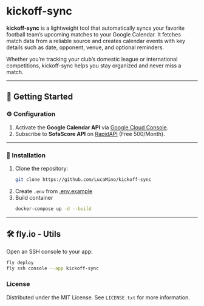 # kickoff-sync

**kickoff-sync** is a lightweight tool that automatically syncs your favorite football team’s upcoming matches to your Google Calendar.
It fetches match data from a reliable source and creates calendar events with key details such as date, opponent, venue, and optional reminders.

Whether you’re tracking your club’s domestic league or international competitions, kickoff-sync helps you stay organized and never miss a match.

---

## 🚀 Getting Started

### ⚙️ Configuration

1. Activate the **Google Calendar API** via [Google Cloud Console](https://console.cloud.google.com/).
2. Subscribe to **SofaScore API** on [RapidAPI](https://rapidapi.com/apidojo/api/sofascore) (Free 500/Month).

---

### 🧪 Installation

1. Clone the repository:
   ```sh
   git clone https://github.com/LucaMino/kickoff-sync
2. Create `.env` from [.env.example](src/.env.example)
3. Build container
   ```sh
   docker-compose up -d --build
   ```

---

## 🛠️ fly.io - Utils

Open an SSH console to your app:

```sh
fly deploy
fly ssh console --app kickoff-sync
```

<!-- LICENSE -->
### License

Distributed under the MIT License. See `LICENSE.txt` for more information.
